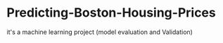 # Predicting-Boston-Housing-Prices
it's a machine learning project (model evaluation and Validation)
